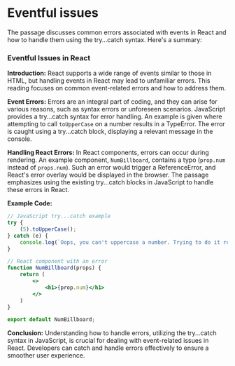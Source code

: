 # Eventful issues

The passage discusses common errors associated with events in React and how to handle them using the try...catch syntax. Here's a summary:

### Eventful Issues in React

**Introduction:**
React supports a wide range of events similar to those in HTML, but handling events in React may lead to unfamiliar errors. This reading focuses on common event-related errors and how to address them.

**Event Errors:**
Errors are an integral part of coding, and they can arise for various reasons, such as syntax errors or unforeseen scenarios. JavaScript provides a try...catch syntax for error handling. An example is given where attempting to call `toUpperCase` on a number results in a TypeError. The error is caught using a try...catch block, displaying a relevant message in the console.

**Handling React Errors:**
In React components, errors can occur during rendering. An example component, `NumBillboard`, contains a typo (`prop.num` instead of `props.num`). Such an error would trigger a ReferenceError, and React's error overlay would be displayed in the browser. The passage emphasizes using the existing try...catch blocks in JavaScript to handle these errors in React.

**Example Code:**
```jsx
// JavaScript try...catch example
try {
    (5).toUpperCase();
} catch (e) {
    console.log(`Oops, you can't uppercase a number. Trying to do it resulted in the following`, e);
}

// React component with an error
function NumBillboard(props) {
    return (
        <>
            <h1>{prop.num}</h1>
        </>
    )
}

export default NumBillboard;
```

**Conclusion:**
Understanding how to handle errors, utilizing the try...catch syntax in JavaScript, is crucial for dealing with event-related issues in React. Developers can catch and handle errors effectively to ensure a smoother user experience.